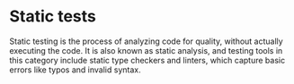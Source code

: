# Static tests

Static testing is the process of analyzing code for quality, without actually executing the code. It is also known as static analysis, and testing tools in this category include static type checkers and linters, which capture basic errors like typos and invalid syntax.

